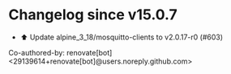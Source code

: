 # Changelog since v15.0.7
- ⬆️ Update alpine_3_18/mosquitto-clients to v2.0.17-r0 (#603)

Co-authored-by: renovate[bot] <29139614+renovate[bot]@users.noreply.github.com> 
